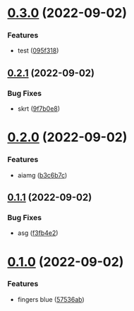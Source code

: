 # [0.3.0](https://github.com/andreilg/crispy-bassoon/compare/v0.2.1...v0.3.0) (2022-09-02)


### Features

* test ([095f318](https://github.com/andreilg/crispy-bassoon/commit/095f318256986b3fd7b7ec1de2f1373b6186a58a))



## [0.2.1](https://github.com/andreilg/crispy-bassoon/compare/v0.2.0...v0.2.1) (2022-09-02)


### Bug Fixes

* skrt ([9f7b0e8](https://github.com/andreilg/crispy-bassoon/commit/9f7b0e88969e52d312966a4e5e62db552fbb3832))



# [0.2.0](https://github.com/andreilg/crispy-bassoon/compare/v0.1.1...v0.2.0) (2022-09-02)


### Features

* aiamg ([b3c6b7c](https://github.com/andreilg/crispy-bassoon/commit/b3c6b7c1547cd6461cfcd15301408db0d657d8ce))



## [0.1.1](https://github.com/andreilg/crispy-bassoon/compare/v0.1.0...v0.1.1) (2022-09-02)


### Bug Fixes

* asg ([f3fb4e2](https://github.com/andreilg/crispy-bassoon/commit/f3fb4e2281e0e8e26ed692230a84221677912e95))



# [0.1.0](https://github.com/andreilg/crispy-bassoon/compare/v0.0.6...v0.1.0) (2022-09-02)


### Features

* fingers blue ([57536ab](https://github.com/andreilg/crispy-bassoon/commit/57536ab243f56306cdb9ede31feeb134be07df47))



